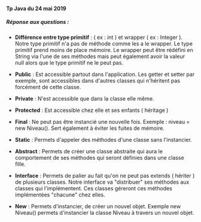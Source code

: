 #### Tp Java du 24 mai 2019

##### Réponse aux questions :

- **Différence entre type primitif** : ( ex : int ) et wrapper ( ex : Integer ). Notre type primitif n'a pas de méthode comme les a
le wrapper. Le type primitif prend moins de place mémoire. Le wrapper peut être rédéfini en String via l'une de ses méthodes mais peut également
avoir la valeur null alors que le type primitif ne le peut pas.

- **Public** : Est accessible partout dans l'application. Les getter et setter par exemple, sont accessibles
dans d'autres classes qui n'héritent pas forcément de cette classe.

- **Private** : N'est accessible que dans la classe elle même.

- **Protected** : Est accessible chez elle et ses enfants ( héritage )

- **Final** : Ne peut pas être instancié une nouvelle fois. Exemple : niveau = new Niveau(). Sert également à éviter 
les fuites de mémoire.

- **Static** : Permets d'appeler des méthodes d'une classe sans l'instancier.

- **Abstract** : Permets de créer une classe abstraite qui aura le comportement de ses méthodes qui seront définies dans une classe fille.

- **Interface** : Permets de palier au fait qu'on ne peut pas extends ( hériter ) de plusieurs classes. Notre interface va "distribuer" ses méthodes
aux classes qui l'implémentent. Ces classes géreront ces méthodes implémentées "chacune" chez elles.

- **New** : Permets d'instancier, de créer un nouvel objet. Exemple new Niveau() permets d'instancier la classe Niveau à travers un nouvel objet.

